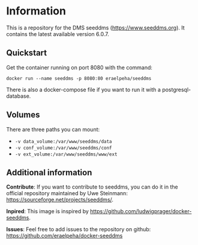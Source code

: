# Information

This is a repository for the DMS seeddms (https://www.seeddms.org). It contains the latest available version 6.0.7.

## Quickstart

Get the container running on port 8080 with the command:

`docker run --name seeddms -p 8080:80 eraelpeha/seeddms`

There is also a docker-compose file if you want to run it with a postgresql-database.

## Volumes

There are three paths you can mount:
- `-v data_volume:/var/www/seeddms/data`
- `-v conf_volume:/var/www/seeddms/conf`
- `-v ext_volume:/var/www/seeddms/www/ext`

## Additional information

**Contribute**: If you want to contribute to seeddms, you can do it in the official repository maintained by Uwe Steinmann: https://sourceforge.net/projects/seeddms/.

**Inpired**: This image is inspired by https://github.com/ludwigprager/docker-seeddms.

**Issues**: Feel free to add issues to the repository on github: https://github.com/eraelpeha/docker-seeddms